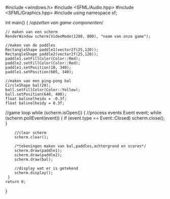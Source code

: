 #include <windows.h>
#include <SFML/Audio.hpp>
#include <SFML/Graphics.hpp>
#include <iostream>
using namespace sf;

int main()
{
  /*opzetten van game componenten*/

    // maken van een scherm
    RenderWindow scherm(VideoMode(1280, 800), "naam van onze game");

    //maken van de paddles
    RectangleShape paddle1(vector2f(25,120));
    RectangleShape paddle2(vector2f(25,120));
    paddle1.setFillColor(Color::Red);
    paddle2.setFillColor(Color::Red);
    paddle1.setPosition(10, 340);
    paddle1.setPosition(605, 340);

    //maken van een ping-pong bal
    CircleShape bal(20);
    ball.setFillColor(Color::Yellow);
    ball.setPosition(640, 400);
    float balsnelheidx = -0.3f;
    float balsnelheidy = 0.3f;

//game loop
     while (scherm.isOpen())
     {
        //process events
        Event event;
        while (scherm.pollEvent(event))
        {
            if (event.type == Event::Closed)
            scherm.close();
        }



        //clear scherm
        scherm.clear();

        /*tekeningen maken van bal,paddles,achtergrond en scores*/
        scherm.draw(paddle1);
        scherm.draw(paddle2);
        scherm.draw(bal);

        //display wat er is getekend
        scherm.display();
     }
    return 0;
}
